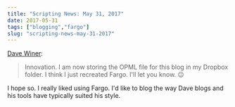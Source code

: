 ```yaml
---
title: "Scripting News: May 31, 2017"
date: 2017-05-31
tags: ["blogging","fargo"]
slug: "scripting-news-may-31-2017"
---
```


[Dave Winer][1]:

> Innovation. I am now storing the OPML file for this blog in my Dropbox folder. I think I just recreated Fargo. I'll let you know. 😉

I hope so. I really liked using Fargo. I'd like to blog the way Dave blogs and his tools have typically suited his style.

 [1]: http://scripting.com/2017/05/31.html
